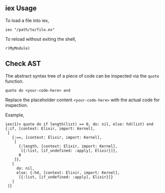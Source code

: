 ## iex Usage

To load a file into iex,

```
iex "/path/to/file.ex"
```

To reload without exiting the shell,

```
r(MyModule)
```

## Check AST

The abstract syntax tree of a piece of code can be inspected via the `quote` function.

```
quote do <your-code-here> end
```

Replace the placeholder content `<your-code-here>` with the actual code for inspection.

Example,

```
iex(1)> quote do if length(list) == 0, do: nil, else: hd(list) end
{:if, [context: Elixir, import: Kernel],
 [
   {:==, [context: Elixir, import: Kernel],
    [
      {:length, [context: Elixir, import: Kernel],
       [{:list, [if_undefined: :apply], Elixir}]},
      0
    ]},
   [
     do: nil,
     else: {:hd, [context: Elixir, import: Kernel],
      [{:list, [if_undefined: :apply], Elixir}]}
   ]
 ]}
```
